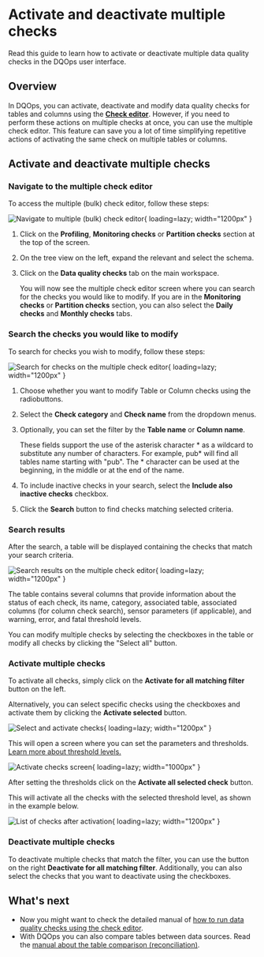 # Activate and deactivate multiple checks
Read this guide to learn how to activate or deactivate multiple data quality checks in the DQOps user interface.

## Overview

In DQOps, you can activate, deactivate and modify data quality checks for tables and columns using the [**Check editor**](../dqo-concepts/dqops-user-interface-overview.md#check-editor).
However, if you need to perform these actions on multiple checks at once, you can use the multiple check editor.
This feature can save you a lot of time simplifying repetitive actions of activating the same check on multiple 
tables or columns.

## Activate and deactivate multiple checks

### **Navigate to the multiple check editor**

To access the multiple (bulk) check editor, follow these steps:

![Navigate to multiple (bulk) check editor](https://dqops.com/docs/images/working-with-dqo/activate-and-deactivate-multiple-checks/navigate-to-multiple-check-editor.png){ loading=lazy; width="1200px" }

1. Click on the **Profiling**, **Monitoring checks** or **Partition checks** section at the top of the screen.

2. On the tree view on the left, expand the relevant and select the schema.

3. Click on the **Data quality checks** tab on the main workspace.

   You will now see the multiple check editor screen where you can search for the checks you would like to modify.
   If you are in the **Monitoring checks** or **Partition checks** section, you can also select the **Daily checks**
   and **Monthly checks** tabs.

### **Search the checks you would like to modify**

To search for checks you wish to modify, follow these steps:

![Search for checks on the multiple check editor](https://dqops.com/docs/images/working-with-dqo/activate-and-deactivate-multiple-checks/search-for-checks.png){ loading=lazy; width="1200px" }


1. Choose whether you want to modify Table or Column checks using the radiobuttons.
2. Select the **Check category** and **Check name** from the dropdown menus.
3. Optionally, you can set the filter by the **Table name** or **Column name**.

   These fields support the use of the asterisk character * as a wildcard to substitute any number of characters.
   For example, pub* will find all tables name starting with "pub". The *
   character can be used at the beginning, in the middle or at the end of the name.

4. To include inactive checks in your search, select the **Include also inactive checks** checkbox.

5. Click the **Search** button to find checks matching selected criteria.

### **Search results**

After the search, a table will be displayed containing the checks that match your search criteria.

![Search results on the multiple check editor](https://dqops.com/docs/images/working-with-dqo/activate-and-deactivate-multiple-checks/search-results.png){ loading=lazy; width="1200px" }

The table contains several columns that provide information about the status of each check, its name, category, 
associated table, associated columns (for column check search), sensor parameters (if applicable), and warning, error, and fatal threshold levels.

You can modify multiple checks by selecting the checkboxes in the table or modify all checks by clicking the "Select all" button.

### **Activate multiple checks**

To activate all checks, simply click on the **Activate for all matching filter** button on the left. 

Alternatively, you can select specific checks using the checkboxes and activate them by clicking the **Activate selected** button. 

![Select and activate checks](https://dqops.com/docs/images/working-with-dqo/activate-and-deactivate-multiple-checks/select-and-activate-checks.png){ loading=lazy; width="1200px" }

This will open a screen where you can set the parameters and thresholds. [Learn more about threshold levels.](../dqo-concepts/definition-of-data-quality-checks/index.md#issue-severity-levels)

![Activate checks screen](https://dqops.com/docs/images/working-with-dqo/activate-and-deactivate-multiple-checks/activate-checks.png){ loading=lazy; width="1000px" }

After setting the thresholds click on the **Activate all selected check** button. 

This will activate all the checks with the selected threshold level, as shown in the example below. 

![List of checks after activation](https://dqops.com/docs/images/working-with-dqo/activate-and-deactivate-multiple-checks/checks-after-activation1.png){ loading=lazy; width="1200px" }


### **Deactivate multiple checks**

To deactivate multiple checks that match the filter, you can use the button on the right **Deactivate for all matching filter**.
Additionally, you can also select the checks that you want to deactivate using the checkboxes.


## What's next

- Now you might want to check the detailed manual of [how to run data quality checks using the check editor](run-data-quality-checks.md). 
- With DQOps you can also compare tables between data sources. Read the [manual about the table comparison (reconciliation)](compare-tables-between-data-sources.md).